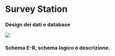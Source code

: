 # Survey Station


### Design dei dati e database
<img src="Design dei dati.png" />


### Schema E-R, schema logico e descrizione.
